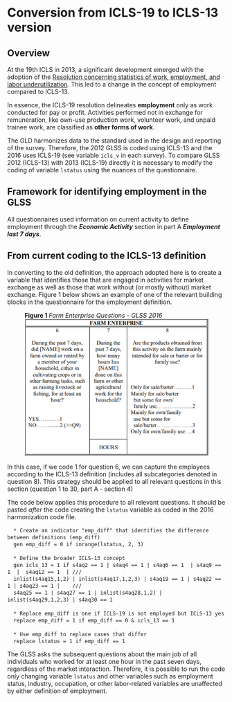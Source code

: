 # Conversion from ICLS-19 to ICLS-13 version

## Overview

At the 19th ICLS in 2013, a significant development emerged with the adoption of the [Resolution concerning statistics of work, employment, and labor underutilization](https://www.ilo.org/resource/resolution-concerning-statistics-work-employment-and-labour). This led to a change in the concept of employment compared to ICLS-13.

In essence, the ICLS-19 resolution delineates **employment** only as work conducted for pay or profit. Activities performed not in exchange for remuneration, like own-use production work, volunteer work, and unpaid trainee work, are classified as **other forms of work**.

The GLD harmonizes data to the standard used in the design and reporting of the survey. Therefore, the 2012 GLSS is coded using ICLS-13 and the 2016 uses ICLS-19 (see variable `icls_v` in each survey). To compare GLSS 2012 (ICLS-13) with 2013 (ICLS-19) directly it is necessary to modify the coding of  variable `lstatus` using the nuances of the questionnaire.

## Framework for identifying employment in the GLSS

All questionnaires used information on current activity to define employment through the ***Economic Activity*** section in part A ***Employment last 7 days***.

## From current coding to the ICLS-13 definition

In converting to the old definition, the approach adopted here is to create a variable that identifies those that are engaged in activities for market exchange as well as those that work without (or mostly without) market exchange. Figure 1 below shows an example of one of the relevant building blocks in the questionnaire for the employment definition.

<figure>

<figcaption><b>Figure 1 </b><i> Farm Enterprise Questions - GLSS 2016 </i></figcaption>

<img src="utilities/Farming_ownuse_2016.PNG" alt="Farming_ownuse_2016_ICLS"/>

</figure>

In this case, if we code 1 for question 6, we can capture the employees according to the ICLS-13 definition (includes all subcategories denoted in question 8). This strategy should be applied to all relevant questions in this section (question 1 to 30, part A - section 4)

The code below applies this procedure to all relevant questions. It should be pasted *after* the code creating the ```lstatus``` variable as coded in the 2016 harmonization code file. 

```     
  * Create an indicator "emp_diff" that identifies the difference between definitions (emp_diff)
  gen emp_diff = 0 if inrange(lstatus, 2, 3)

  * Define the broader ICLS-13 concept
  gen icls_13 = 1 if s4aq2 == 1 | s4aq4 == 1 | s4aq6 == 1  | s4aq9 == 1  |  s4aq12 == 1  | ///
  inlist(s4aq15,1,2) | inlist(s4aq17,1,2,3) | s4aq19 == 1 | s4aq22 == 1 | s4aq23 == 1 |    ///
  s4aq25 == 1 | s4aq27 == 1 | inlist(s4aq28,1,2) | inlist(s4aq29,1,2,3) | s4aq30 == 1

  * Replace emp_diff is one if ICLS-19 is not employed but ICLS-13 yes
  replace emp_diff = 1 if emp_diff == 0 & icls_13 == 1
  
  * Use emp_diff to replace cases that differ
  replace lstatus = 1 if emp_diff == 1
```

The GLSS asks the subsequent questions about the main job of all individuals who worked for at least one hour in the past seven days, regardless of the market interaction. Therefore, it is possible to run the code only changing variable `lstatus` and other variables such as employment status, industry, occupation, or other labor-related variables are unaffected by either definition of employment.
